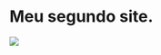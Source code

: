 # Meu segundo site.

<div>
<img src="https://user-images.githubusercontent.com/106362415/178090969-31114624-68d4-42f8-b695-08fd5ea0cb75.PNG"/>
</div>
